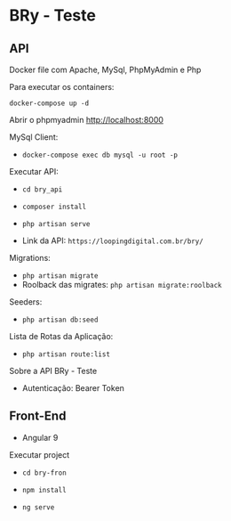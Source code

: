 # BRy - Teste

## API

Docker file com Apache, MySql, PhpMyAdmin e Php

Para executar os containers:

```
docker-compose up -d
```

Abrir o phpmyadmin [http://localhost:8000](http://localhost:8000)


MySql Client:

- `docker-compose exec db mysql -u root -p` 


Executar API:

- `cd bry_api`

- `composer install`  

- `php artisan serve` 

- Link da API: `https://loopingdigital.com.br/bry/`


Migrations:

- `php artisan migrate` 
- Roolback das migrates: `php artisan migrate:roolback` 


Seeders:

- `php artisan db:seed` 


Lista de Rotas da Aplicação:

- `php artisan route:list` 


Sobre a API BRy - Teste

- Autenticação: Bearer Token


## Front-End

- Angular 9

Executar project

- `cd bry-fron`

- `npm install`  

- `ng serve` 
